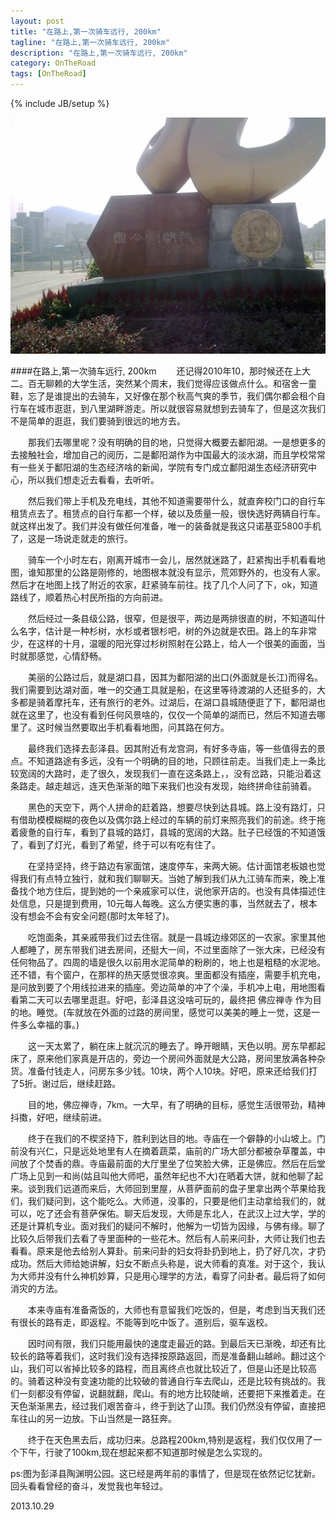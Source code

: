 ```yaml
---
layout: post
title: "在路上,第一次骑车远行, 200km"
tagline: "在路上,第一次骑车远行, 200km"
description: "在路上,第一次骑车远行, 200km"
category: OnTheRoad
tags: [OnTheRoad]
---
```

{% include JB/setup %}


![这是第一次骑行的图片](/static/images/OnTheRoad/20131028/20101003337.jpg)

####在路上,第一次骑车远行, 200km
&emsp;&emsp;还记得2010年10，那时候还在上大二。百无聊赖的大学生活，突然某个周末，我们觉得应该做点什么。和宿舍一童鞋，忘了是谁提出的去骑车，又好像在那个秋高气爽的季节，我们偶尔都会租个自行车在城市逛逛，到八里湖畔游走。所以就很容易就想到去骑车了，但是这次我们不是简单的逛逛，我们要骑到很远的地方去。

&emsp;&emsp;那我们去哪里呢？没有明确的目的地，只觉得大概要去鄱阳湖。一是想更多的去接触社会，增加自己的阅历，二是鄱阳湖作为中国最大的淡水湖，而且学校常常有一些关于鄱阳湖的生态经济啥的新闻，学院有专门成立鄱阳湖生态经济研究中心，所以我们想走近去看看，去听听。

&emsp;&emsp;然后我们带上手机及充电线，其他不知道需要带什么，就直奔校门口的自行车租赁点去了。租赁点的自行车都一个样，破以及质量一般，很快选好两辆自行车。就这样出发了。我们并没有做任何准备，唯一的装备就是我这只诺基亚5800手机了，这是一场说走就走的旅行。

&emsp;&emsp;骑车一个小时左右，刚离开城市一会儿，居然就迷路了，赶紧掏出手机看看地图，谁知那里的公路是刚修的，地图根本就没有显示，荒郊野外的，也没有人家。然后才在地图上找了附近的农家，赶紧骑车前往。找了几个人问了下，ok，知道路线了，顺着热心村民所指的方向前进。

&emsp;&emsp;然后经过一条县级公路，很窄，但是很平，两边是两排很直的树，不知道叫什么名字，估计是一种杉树，水杉或者银杉吧，树的外边就是农田。路上的车非常少，在这样的十月，温暖的阳光穿过杉树照射在公路上，给人一个很美的画面，当时就那感觉，心情舒畅。

&emsp;&emsp;美丽的公路过后，就是湖口县，因其为鄱阳湖的出口(外面就是长江)而得名。我们需要到达湖对面，唯一的交通工具就是船，在这里等待渡湖的人还挺多的，大多都是骑着摩托车，还有旅行的老外。过湖后，在湖口县城随便逛了下，鄱阳湖也就在这里了，也没有看到任何风景啥的，仅仅一个简单的湖而已，然后不知道去哪里了。这时候当然要取出手机看看地图，问其路在何方。

&emsp;&emsp;最终我们选择去彭泽县。因其附近有龙宫洞，有好多寺庙，等一些值得去的景点。不知道路途有多远，没有一个明确的目的地，只顾往前走。当我们走上一条比较宽阔的大路时，走了很久，发现我们一直在这条路上，，没有岔路，只能沿着这条路走。越走越远，连天色渐渐的暗下来我们也没有发现，始终拼命往前骑着。

&emsp;&emsp;黑色的天空下，两个人拼命的赶着路，想要尽快到达县城。路上没有路灯，只有借助模模糊糊的夜色以及偶尔路上经过的车辆的前灯来照亮我们的前途。终于拖着疲惫的自行车，看到了县城的路灯，县城的宽阔的大路。肚子已经饿的不知道饿了，看到了灯光，看到了希望，终于可以有吃有住了。

&emsp;&emsp;在坚持坚持，终于路边有家面馆，速度停车，来两大碗。估计面馆老板娘也觉得我们有点特立独行，就和我们聊聊天。当她了解到我们从九江骑车而来，晚上准备找个地方住后，提到她的一个亲戚家可以住，说他家开店的。也没有具体描述住处信息，只是提到费用，10元每人每晚。这么方便实惠的事，当然就去了，根本没有想会不会有安全问题(那时太年轻了)。

&emsp;&emsp;吃饱面条，其亲戚带我们过去住宿。就是一县城边缘郊区的一农家。家里其他人都睡了，房东带我们进去房间，还挺大一间，不过里面除了一张大床，已经没有任何物品了。四周的墙是很久以前用水泥简单的粉刷的，地上也是粗糙的水泥地。还不错，有个窗户，在那样的热天感觉很凉爽。里面都没有插座，需要手机充电，是问放到要了个用线拉进来的插座。旁边简单的冲了个澡，手机冲上电，用地图看看第二天可以去哪里逛逛。好吧，彭泽县这没啥可玩的，最终把 佛应禅寺 作为目的地。睡觉。(车就放在外面的过路的房间里，感觉可以美美的睡上一觉，这是一件多么幸福的事。)

&emsp;&emsp;这一天太累了，躺在床上就沉沉的睡去了。睁开眼睛，天色以明。房东早都起床了，原来他们家真是开店的，旁边一个房间外面就是大公路，房间里放满各种杂货。准备付钱走人，问房东多少钱。10块，两个人10块。好吧，原来还给我们打了5折。谢过后，继续赶路。

&emsp;&emsp;目的地，佛应禅寺，7km。一大早，有了明确的目标，感觉生活很带劲，精神抖擞，好吧，继续前进。

&emsp;&emsp;终于在我们的不楔坚持下，胜利到达目的地。寺庙在一个僻静的小山坡上。门前没有兴仁，只是远处地里有人在摘着蔬菜，庙前的广场大部分都被杂草覆盖，中间放了个焚香的鼎。寺庙最前面的大厅里坐了位笑脸大佛，正是佛应。然后在后堂广场上见到一和尚(姑且叫他大师吧，虽然年纪也不大)在晒着大饼，就和他聊了起来。谈到我们远道而来后，大师回到里屋，从菩萨面前的盘子里拿出两个苹果给我们，我们疑问到，这个能吃么。大师道，没事的，只要是他们主动拿给我们的，就可以，吃了还会有菩萨保佑。聊天后发现，大师是东北人，在武汉上过大学，学的还是计算机专业。面对我们的疑问不解时，他解为一切皆为因缘，与佛有缘。聊了比较久后带我们去看了寺里面种的一些花木。然后有人前来问卦，大师让我们也去看看。原来是他去给别人算卦。前来问卦的妇女将卦扔到地上，扔了好几次，才扔成功。然后大师给她讲解，妇女不断点头称是，说大师看的真准。对于这个，我认为大师并没有什么神机妙算，只是用心理学的方法，看穿了问卦者。最后将了如何消灾的方法。

&emsp;&emsp;本来寺庙有准备斋饭的，大师也有意留我们吃饭的，但是，考虑到当天我们还有很长的路有走，即返程。不能等到吃中饭了。道别后，驱车返校。

&emsp;&emsp;因时间有限，我们只能用最快的速度走最近的路。到最后天已渐晚，却还有比较长的路等着我们，这时我们没有选择按原路返回，而是准备翻山越岭。翻过这个山，我们可以省掉比较多的路程，而且离终点也就比较近了，但是山还是比较高的。骑着这种没有变速功能的比较破的普通自行车去爬山，还是比较有挑战的。我们一刻都没有停留，说翻就翻，爬山。有的地方比较陡峭，还要把下来推着走。在天色渐渐黑去，经过我们艰苦奋斗，终于到达了山顶。我们仍然没有停留，直接把车往山的另一边放。下山当然是一路狂奔。

&emsp;&emsp;终于在天色黑去后，成功归来。总路程200km,特别是返程，我们仅仅用了一个下午，行驶了100km,现在想起来都不知道那时候是怎么实现的。


ps:图为彭泽县陶渊明公园。这已经是两年前的事情了，但是现在依然记忆犹新。回头看看曾经的奋斗，发觉我也年轻过。

2013.10.29